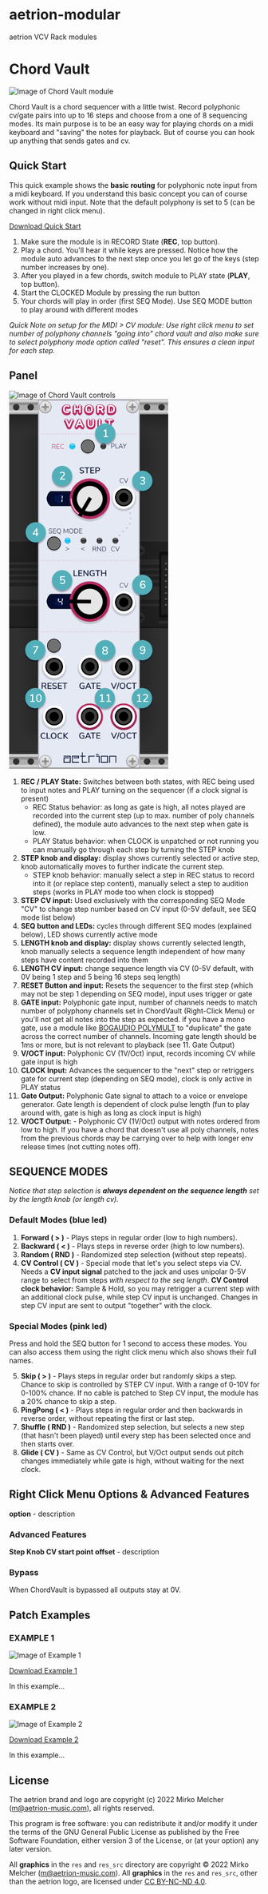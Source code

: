 # aetrion-modular
aetrion VCV Rack modules

# Chord Vault
![Image of Chord Vault module](../images/chordvault.png)

Chord Vault is a chord sequencer with a little twist.
Record polyphonic cv/gate pairs into up to 16 steps and choose from a one of 8 sequencing modes.
Its main purpose is to be an easy way for playing chords on a midi keyboard and "saving" the notes for playback.
But of course you can hook up anything that sends gates and cv.

## Quick Start
This quick example shows the **basic routing** for polyphonic note input from a midi keyboard. If you understand this basic concept you can of course work without midi input.
Note that the default polyphony is set to 5 (can be changed in right click menu).

[Download Quick Start](../examples/ChordVault_QuickStart.vcvs?raw=true)

1. Make sure the module is in RECORD State (**REC**, top button).
2. Play a chord. You'll hear it while keys are pressed. Notice how the module auto advances to the next step once you let go of the keys (step number increases by one).
3. After you played in a few chords, switch module to PLAY state (**PLAY**, top button).
4. Start the CLOCKED Module by pressing the run button
5. Your chords will play in order (first SEQ Mode). Use SEQ MODE button to play around with different modes

*Quick Note on setup for the MIDI > CV module: Use right click menu to set number of polyphony channels "going into" chord vault and also make sure to select polyphony mode option called "reset". This ensures a clean input for each step.*

## Panel

![Image of Chord Vault controls](../images/chordvault_controls.png)
![Image of Chord Vault module](./images/Chord%20Vault%20Manual%20Numbered%20Panel.png)

1. **REC / PLAY State:** Switches between both states, with REC being used to input notes and PLAY turning on the sequencer (if a clock signal is present)
	- REC Status behavior: as long as gate is high, all notes played are recorded into the current step (up to max. number of poly channels defined), the module auto advances to the next step when gate is low.
	- PLAY Status behavior: when CLOCK is unpatched or not running you can manually go through each step by turning the STEP knob
2. **STEP knob and display:** display shows currently selected or active step, knob automatically moves to further indicate the current step.
	- STEP knob behavior: manually select a step in REC status to record into it (or replace step content), manually select a step to audition steps (works in PLAY mode too when clock is stopped)
3. **STEP CV input:** Used exclusively with the corresponding SEQ Mode "CV" to change step number based on CV input (0-5V default, see SEQ mode list below)
4. **SEQ button and LEDs:** cycles through different SEQ modes (explained below), LED shows currently active mode
5. **LENGTH knob and display:** display shows currently selected length, knob manually selects a sequence length independent of how many steps have content recorded into them
6. **LENGTH CV input:** change sequence length via CV (0-5V default, with 0V being 1 step and 5 being 16 steps seq length)
7. **RESET Button and input:** Resets the sequencer to the first step (which may not be step 1 depending on SEQ mode), input uses trigger or gate
8. **GATE input:** Polyphonic gate input, number of channels needs to match number of polyphony channels set in ChordVault (Right-Click Menu) or you'll not get all notes into the step as expected. if you have a mono gate, use a module like [BOGAUDIO POLYMULT](https://library.vcvrack.com/Bogaudio/Bogaudio-PolyMult) to "duplicate" the gate across the correct number of channels. Incoming gate length should be 1ms or more, but is not relevant to playback (see 11. Gate Output)
9. **V/OCT input:** Polyphonic CV (1V/Oct) input, records incoming CV while gate input is high 
10. **CLOCK Input:** Advances the sequencer to the "next" step or retriggers gate for current step (depending on SEQ mode), clock is only active in PLAY status
11. **Gate Output:** Polyphonic Gate signal to attach to a voice or envelope generator. Gate length is dependent of clock pulse length (fun to play around with, gate is high as long as clock input is high)
12. **V/OCT Output:** - Polyphonic CV (1V/Oct) output with notes ordered from low to high. If you have a chord that doesn't use all poly channels, notes from the previous chords may be carrying over to help with longer env release times (not cutting notes off).

## SEQUENCE MODES
*Notice that step selection is **always dependent on the sequence length** set by the length knob (or length cv).*

### Default Modes (blue led)
1. **Forward ( > )** - Plays steps in regular order (low to high numbers).
2. **Backward ( < )** - Plays steps in reverse order (high to low numbers).
3. **Random ( RND )** - Randomized step selection (without step repeats).
4. **CV Control ( CV )** - Special mode that let's you select steps via CV. Needs a **CV input signal** patched to the jack and uses unipolar 0-5V range to select from steps *with respect to the seq length*. 
**CV Control clock behavior:** Sample & Hold, so you may retrigger a current step with an additional clock pulse, while step CV input is unchanged. Changes in step CV input are sent to output "together" with the clock. 
### Special Modes (pink led)
Press and hold the SEQ button for 1 second to access these modes. You can also access them using the right click menu which also shows their full names.

5. **Skip ( > )** - Plays steps in regular order but randomly skips a step. Chance to skip is controlled by STEP CV input. With a range of 0-10V for 0-100% chance. If no cable is patched to Step CV input, the module has a 20% chance to skip a step.
6. **PingPong ( < )** - Plays steps in regular order and then backwards in reverse order, without repeating the first or last step.
7. **Shuffle ( RND )** - Randomized step selection, but selects a new step (that hasn't been played) until every step has been selected once and then starts over.
8. **Glide ( CV )** - Same as CV Control, but V/Oct output sends out pitch changes immediately while gate is high, without waiting for the next clock.



## Right Click Menu Options & Advanced Features

**option** - description

### Advanced Features

**Step Knob CV start point offset** - description


### Bypass

When ChordVault is bypassed all outputs stay at 0V.

## Patch Examples

### EXAMPLE 1

![Image of Example 1](../images/example_1.png)

[Download Example 1](../examples/ChordVault_Example1.vcvs?raw=true)

In this example...

### EXAMPLE 2

![Image of Example 2](../images/example_2.png)

[Download Example 2](../examples/ChordVault_Example2.vcvs?raw=true)

In this example...


## License

The aetrion brand and logo are copyright (c) 2022 Mirko Melcher (m@aetrion-music.com), all rights reserved.

This program is free software: you can redistribute it and/or modify it under the terms of the GNU General Public License as published by the Free Software Foundation, either version 3 of the License, or (at your option) any later version.

All **graphics** in the `res` and `res_src` directory are copyright © 2022 Mirko Melcher (m@aetrion-music.com).
All **graphics** in the `res` and `res_src`, other than the aetrion logo, are licensed under [CC BY-NC-ND 4.0](https://creativecommons.org/licenses/by-nc-nd/4.0/).

